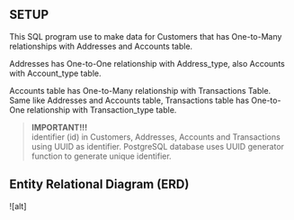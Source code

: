 ## SETUP

This SQL program use to make data for Customers that has One-to-Many relationships with Addresses and Accounts table.<br>

Addresses has One-to-One relationship with Address_type, also Accounts with Account_type table. <br>

Accounts table has One-to-Many relationship with Transactions Table. Same like Addresses and Accounts table, Transactions table has One-to-One relationship with Transaction_type table. <br>

> __IMPORTANT!!!__ <br>
> identifier (id) in Customers, Addresses, Accounts and Transactions using UUID as identifier. PostgreSQL database uses UUID generator function to generate unique identifier.

## Entity Relational Diagram (ERD)
![alt]